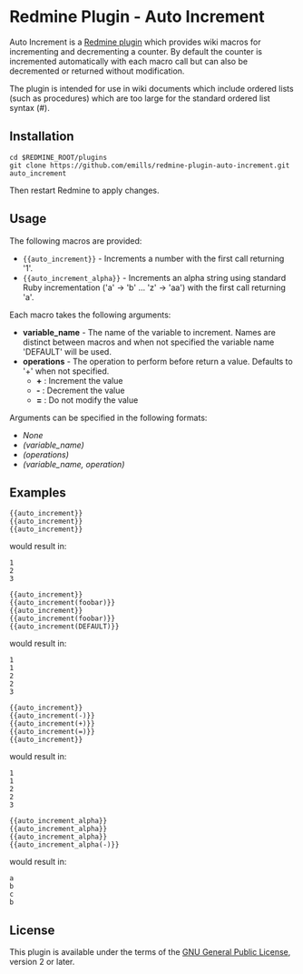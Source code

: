 Redmine Plugin - Auto Increment
=============================

Auto Increment is a [Redmine plugin](http://www.redmine.org/projects/redmine/wiki/Plugins) which provides wiki macros for incrementing and decrementing a counter. By default the counter is incremented automatically with each macro call but can also be decremented or returned without modification.

The plugin is intended for use in wiki documents which include ordered lists (such as procedures) which are too large for the standard ordered list syntax (#).

## Installation

```
cd $REDMINE_ROOT/plugins
git clone https://github.com/emills/redmine-plugin-auto-increment.git auto_increment
```
Then restart Redmine to apply changes.

## Usage

The following macros are provided:
* `{{auto_increment}}` - Increments a number with the first call returning '1'.
* `{{auto_increment_alpha}}` - Increments an alpha string using standard Ruby incrementation ('a' -> 'b' ... 'z' -> 'aa') with the first call returning 'a'.

Each macro takes the following arguments:
* **variable_name** - The name of the variable to increment. Names are distinct between macros and when not specified the variable name 'DEFAULT' will be used.
* **operations** - The operation to perform before return a value. Defaults to '+' when not specified.
  * **+** : Increment the value
  * **-** : Decrement the value
  * **=** : Do not modify the value

Arguments can be specified in the following formats:
* *None*
* *(variable_name)*
* *(operations)*
* *(variable_name, operation)*

## Examples

```
{{auto_increment}}
{{auto_increment}}
{{auto_increment}}
```
would result in:
```
1
2
3
```


```
{{auto_increment}}
{{auto_increment(foobar)}}
{{auto_increment}}
{{auto_increment(foobar)}}
{{auto_increment(DEFAULT)}}
```
would result in:
```
1
1
2
2
3
```


```
{{auto_increment}}
{{auto_increment(-)}}
{{auto_increment(+)}}
{{auto_increment(=)}}
{{auto_increment}}
```
would result in:
```
1
1
2
2
3
```


```
{{auto_increment_alpha}}
{{auto_increment_alpha}}
{{auto_increment_alpha}}
{{auto_increment_alpha(-)}}
```
would result in:
```
a
b
c
b
```

## License

This plugin is available under the terms of the [GNU General Public License](http://www.gnu.org/licenses/gpl-2.0.html), version 2 or later.
